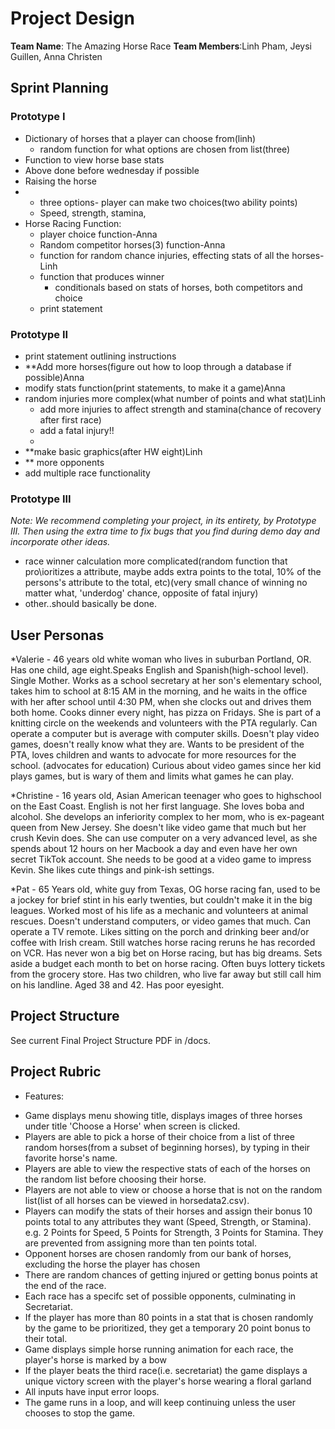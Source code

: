 # Project Design
**Team Name**: The Amazing Horse Race
**Team Members**:Linh Pham, Jeysi Guillen, Anna Christen

## Sprint Planning
### Prototype I
* Dictionary of horses that a player can choose from(linh)
  * random function for what options are chosen from list(three)
* Function to view horse base stats
* Above done before wednesday if possible
* Raising the horse
* 
  * three options- player can make two choices(two ability points)
  * Speed, strength, stamina, 
* Horse Racing Function:
  * player choice function-Anna
  * Random competitor horses(3) function-Anna
  * function for random chance injuries, effecting stats of all the horses-Linh
  * function that produces winner
    * conditionals based on stats of horses, both competitors and choice
  * print statement

### Prototype II

* print statement outlining instructions
* **Add more horses(figure out how to loop through a database if possible)Anna
* modify stats function(print statements, to make it a game)Anna
* random injuries more complex(what number of points and what stat)Linh
  * add more injuries to affect strength and stamina(chance of recovery after first race)
  * add a fatal injury!!
  * 
* **make basic graphics(after HW eight)Linh
* ** more opponents 
* add multiple race functionality

### Prototype III
_Note: We recommend completing your project, in its entirety, by Prototype III. Then using the extra time to fix bugs that you find during demo day and incorporate other ideas._
* race winner calculation more complicated(random function that pro\ioritizes a attribute, maybe adds extra points to the total, 10% of the persons's attribute to the total, etc)(very small chance of winning no matter what, 'underdog' chance, opposite of fatal injury)
* other..should basically be done.


## User Personas

*Valerie - 46 years old white woman who lives in suburban Portland, OR. Has one child, age eight.Speaks English and Spanish(high-school level). Single Mother. Works as a school secretary at her son's elementary school, takes him to school at 8:15 AM in the morning, and he waits in the office with her after school until 4:30 PM, when she clocks out and drives them both home. Cooks dinner every night, has pizza on Fridays. She is part of a knitting circle on the weekends and volunteers with the PTA regularly. Can operate a computer but is average with computer skills. Doesn't play video games, doesn't really know what they are. Wants to be president of the PTA, loves children and wants to advocate for more resources for the school. (advocates for education) Curious about video games since her kid plays games, but is wary of them and limits what games he can play.

*Christine - 16 years old, Asian American teenager who goes to highschool on the East Coast. English is not her first language. She loves boba and alcohol. She develops an inferiority complex to her mom, who is ex-pageant queen from New Jersey. She doesn't like video game that much but her crush Kevin does. She can use computer on a very advanced level, as she spends about 12 hours on her Macbook a day and even have her own secret TikTok account. She needs to be good at a video game to impress Kevin. She likes cute things and pink-ish settings.

*Pat - 65 Years old, white guy from Texas, OG horse racing fan, used to be a jockey for brief stint in his early twenties, but couldn't make it in the big leagues. Worked most of his life as a mechanic and volunteers at animal rescues. Doesn't understand computers, or video games that much. Can operate a TV remote. Likes sitting on the porch and drinking beer and/or coffee with Irish cream. Still watches horse racing reruns he has recorded on VCR. Has never won a big bet on Horse racing, but has big dreams. Sets aside a budget each month to bet on horse racing. Often buys lottery tickets from the grocery store. Has two children, who live far away but still call him on his landline. Aged 38 and 42. Has poor eyesight.


## Project Structure 

See current Final Project Structure PDF in /docs.



## Project Rubric

* Features:
- Game displays menu showing title, displays images of three horses under title 'Choose a Horse' when screen is clicked.
- Players are able to pick a horse of their choice from a list of three random horses(from a subset of beginning horses), by typing in their favorite horse's name.
- Players are able to view the respective stats of each of the horses on the random list before choosing their horse.
- Players are not able to view or choose a horse that is not on the random list(list of all horses can be viewed in horsedata2.csv).
- Players can modify the stats of their horses and assign their bonus 10 points total to any attributes they want (Speed, Strength, or Stamina). e.g. 2 Points for Speed, 5 Points for Strength, 3 Points for Stamina. They are prevented from assigning more than ten points total.
- Opponent horses are chosen randomly from our bank of horses, excluding the horse the player has chosen
- There are random chances of getting injured or getting bonus points at the end of the race.
- Each race has a specifc set of possible opponents, culminating in Secretariat.
- If the player has more than 80 points in a stat that is chosen randomly by the game to be prioritized, they get a temporary 20 point bonus to their total.
- Game displays simple horse running animation for each race, the player's horse is marked by a bow
- If the player beats the third race(i.e. secretariat) the game displays a unique victory screen with the player's horse wearing a floral garland
- All inputs have input error loops.
- The game runs in a loop, and will keep continuing unless the user chooses to stop the game.